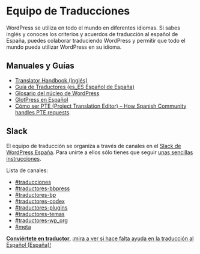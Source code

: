 # Equipo de Traducciones

WordPress se utiliza en todo el mundo en diferentes idiomas. Si sabes inglés y conoces los criterios y acuerdos de traducción al español de España, puedes colaborar traduciendo WordPress y permitir que todo el mundo pueda utilizar WordPress en su idioma.

## Manuales y Guías

* [Translator Handbook (Inglés)](https://make.wordpress.org/polyglots/handbook/translating/expectations/)
* [Guía de Traductores (es\_ES Español de España)](https://es.wordpress.org/guias/traduccion/)
* [Glosario del núcleo de WordPress](https://translate.wordpress.org/projects/wp/dev/es/default/glossary)
* [GlotPress en Español](https://translate.wordpress.org/locale/es)
* [Cómo ser PTE (Project Translation Editor) – How Spanish Community handles PTE requests](https://es.wordpress.org/guias/traduccion/pte/).

## Slack

El equipo de traducción se organiza a través de canales en el [Slack de WordPress España](https://wpes.slack.com/). Para unirte a ellos sólo tienes que seguir [unas sencillas instrucciones](https://es.wordpress.org/2016/10/02/slack-wordpress-espana/).

Lista de canales:

* [#traducciones](https://wpes.slack.com/messages/traducciones/)
* [#traductores-bbpress](https://wpes.slack.com/messages/traductores-bbpress/)
* [#traductores-bp](https://wpes.slack.com/messages/traductores-bbpress/)
* [#traductores-codex](https://wpes.slack.com/messages/traductores-codex)
* [#traductores-plugins](https://wpes.slack.com/messages/traductores-plugins)
* [#traductores-temas](https://wpes.slack.com/messages/traductores-temas)
* [#traductores-wp\_org](https://wpes.slack.com/messages/traductores-wp_org)
* [#meta](https://wpes.slack.com/messages/meta)

**[Conviértete en traductor](https://translate.wordpress.org/locale/es)**, [¡mira a ver si hace falta ayuda en la traducción al Español (España)!](https://translate.wordpress.org/locale/es)
